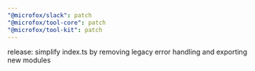 ```yaml
---
"@microfox/slack": patch
"@microfox/tool-core": patch
"@microfox/tool-kit": patch
---
```


release: simplify index.ts by removing legacy error handling and exporting new modules
